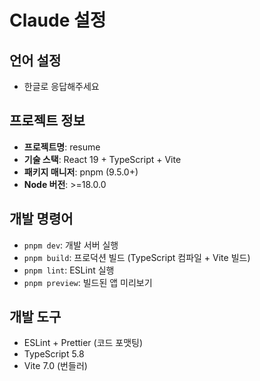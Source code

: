 # Claude 설정

## 언어 설정
- 한글로 응답해주세요

## 프로젝트 정보
- **프로젝트명**: resume
- **기술 스택**: React 19 + TypeScript + Vite
- **패키지 매니저**: pnpm (9.5.0+)
- **Node 버전**: >=18.0.0

## 개발 명령어
- `pnpm dev`: 개발 서버 실행
- `pnpm build`: 프로덕션 빌드 (TypeScript 컴파일 + Vite 빌드)
- `pnpm lint`: ESLint 실행
- `pnpm preview`: 빌드된 앱 미리보기

## 개발 도구
- ESLint + Prettier (코드 포맷팅)
- TypeScript 5.8
- Vite 7.0 (번들러)